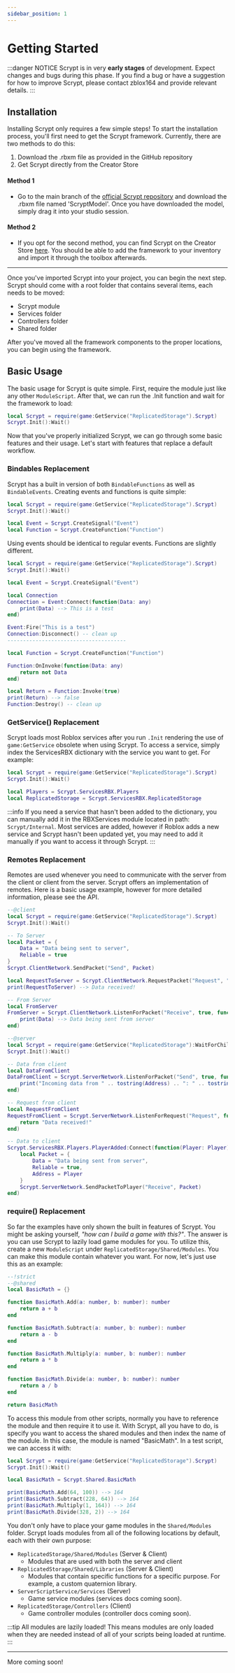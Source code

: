 ```yaml
---
sidebar_position: 1
---
```


# Getting Started

:::danger NOTICE
Scrypt is in very **early stages** of development. Expect changes and bugs during this phase. If you find a bug or have a suggestion for how to improve Scrypt, please contact zblox164 and provide relevant details.
:::


## Installation
Installing Scrypt only requires a few simple steps! To start the installation process, you'll first need to get the Scrypt framework. Currently, there are two methods to do this:
1. Download the .rbxm file as provided in the GitHub repository
2. Get Scrypt directly from the Creator Store

#### Method 1
* Go to the main branch of the [official Scrypt repository](https://github.com/zblox164/Scrypt) and download the .rbxm file named 'ScryptModel'. Once you have downloaded the model, simply drag it into your studio session.

#### Method 2
* If you opt for the second method, you can find Scrypt on the Creator Store [here](https://create.roblox.com/store/asset/140185855944479/Scrypt). You should be able to add the framework to your inventory and import it through the toolbox afterwards.

---

Once you've imported Scrypt into your project, you can begin the next step. Scrypt should come with a root folder that contains several items, each needs to be moved:
* Scrypt module
* Services folder
* Controllers folder
* Shared folder

After you've moved all the framework components to the proper locations, you can begin using the framework.

## Basic Usage
The basic usage for Scrypt is quite simple. First, require the module just like any other `ModuleScript`. After that, we can run the .Init function and wait for the framework to load:

```lua
local Scrypt = require(game:GetService("ReplicatedStorage").Scrypt)
Scrypt.Init():Wait()
```

Now that you've properly initialized Scrypt, we can go through some basic features and their usage. Let's start with features that replace a default workflow.

### Bindables Replacement
Scrypt has a built in version of both `BindableFunctions` as well as `BindableEvents`. Creating events and functions is quite simple:

```lua
local Scrypt = require(game:GetService("ReplicatedStorage").Scrypt)
Scrypt.Init():Wait()

local Event = Scrypt.CreateSignal("Event")
local Function = Scrypt.CreateFunction("Function")
```

Using events should be identical to regular events. Functions are slightly different.

```lua
local Scrypt = require(game:GetService("ReplicatedStorage").Scrypt)
Scrypt.Init():Wait()

local Event = Scrypt.CreateSignal("Event")

local Connection
Connection = Event:Connect(function(Data: any)
	print(Data) --> This is a test
end)

Event:Fire("This is a test")
Connection:Disconnect() -- clean up
--------------------------------------

local Function = Scrypt.CreateFunction("Function")

Function:OnInvoke(function(Data: any)
	return not Data
end)

local Return = Function:Invoke(true)
print(Return) --> false
Function:Destroy() -- clean up
```

### GetService() Replacement
Scrypt loads most Roblox services after you run `.Init` rendering the use of `game:GetService` obsolete when using Scrypt.
To access a service, simply index the ServicesRBX dictionary with the service you want to get. For example:

```lua
local Scrypt = require(game:GetService("ReplicatedStorage").Scrypt)
Scrypt.Init():Wait()

local Players = Scrypt.ServicesRBX.Players
local ReplicatedStorage = Scrypt.ServicesRBX.ReplicatedStorage
```

:::info
If you need a service that hasn't been added to the dictionary, you can manually add it in the RBXServices module located in path: `Scrypt/Internal`.
Most services are added, however if Roblox adds a new service and Scrypt hasn't been updated yet, you may need to add it manually if you want to access it through Scrypt.
:::

### Remotes Replacement
Remotes are used whenever you need to communicate with the server from the client or client from the server. Scrypt offers an implementation of remotes. Here is a basic usage example, however for more detailed information, please see the API.

```lua
--@client
local Scrypt = require(game:GetService("ReplicatedStorage").Scrypt)
Scrypt.Init():Wait()

-- To Server
local Packet = {
	Data = "Data being sent to server",
	Reliable = true 
}
Scrypt.ClientNetwork.SendPacket("Send", Packet)

local RequestToServer = Scrypt.ClientNetwork.RequestPacket("Request", "Data being sent to server")
print(RequestToServer) --> Data received!

-- From Server
local FromServer
FromServer = Scrypt.ClientNetwork.ListenForPacket("Receive", true, function(Data) 
	print(Data) --> Data being sent from server
end)
```

```lua
--@server
local Scrypt = require(game:GetService("ReplicatedStorage"):WaitForChild("Scrypt"))
Scrypt.Init():Wait()

-- Data from client
local DataFromClient
DataFromClient = Scrypt.ServerNetwork.ListenForPacket("Send", true, function(Address: Player, Data)  
	print("Incoming data from " .. tostring(Address) .. ": " .. tostring(Data))
end)

-- Request from client
local RequestFromClient
RequestFromClient = Scrypt.ServerNetwork.ListenForRequest("Request", function(Address: Player, Data)  
	return "Data received!"
end)

-- Data to client
Scrypt.ServicesRBX.Players.PlayerAdded:Connect(function(Player: Player)
	local Packet = {
		Data = "Data being sent from server",
		Reliable = true,
		Address = Player
	}
	Scrypt.ServerNetwork.SendPacketToPlayer("Receive", Packet)	
end)
```

### require() Replacement
So far the examples have only shown the built in features of Scrypt. You might be asking yourself, *"how can I build a game with this?"*. The answer is you can use Scrypt to lazily load game modules for you. To utilize this, create a new `ModuleScript` under `ReplicatedStorage/Shared/Modules`. You can make this module contain whatever you want. For now, let's just use this as an example:

```lua
--!strict
--@shared
local BasicMath = {}

function BasicMath.Add(a: number, b: number): number
	return a + b
end

function BasicMath.Subtract(a: number, b: number): number
	return a - b
end

function BasicMath.Multiply(a: number, b: number): number
	return a * b
end

function BasicMath.Divide(a: number, b: number): number
	return a / b
end

return BasicMath
```
To access this module from other scripts, normally you have to reference the module and then require it to use it. With Scrypt, all you have to do, is specify you want to access the shared modules and then index the name of the module. In this case, the module is named "BasicMath". In a test script, we can access it with:

```lua
local Scrypt = require(game:GetService("ReplicatedStorage").Scrypt)
Scrypt.Init():Wait()

local BasicMath = Scrypt.Shared.BasicMath

print(BasicMath.Add(64, 100)) --> 164
print(BasicMath.Subtract(228, 64)) --> 164
print(BasicMath.Multiply(1, 164)) --> 164
print(BasicMath.Divide(328, 2)) --> 164
```

You don't only have to place your game modules in the `Shared/Modules` folder. Scrypt loads modules from all of the following locations by default, each with their own purpose:

* `ReplicatedStorage/Shared/Modules` (Server & Client)
    * Modules that are used with both the server and client
* `ReplicatedStorage/Shared/Libraries` (Server & Client)
    * Modules that contain specific functions for a specific purpose. For example, a custom quaternion library.
* `ServerScriptService/Services` (Server)
    * Game service modules (services docs coming soon).
* `ReplicatedStorage/Controllers` (Client)
    * Game controller modules (controller docs coming soon).

:::tip
All modules are lazily loaded! This means modules are only loaded when they are needed instead of all of your scripts being loaded at runtime.
:::

---

More coming soon!